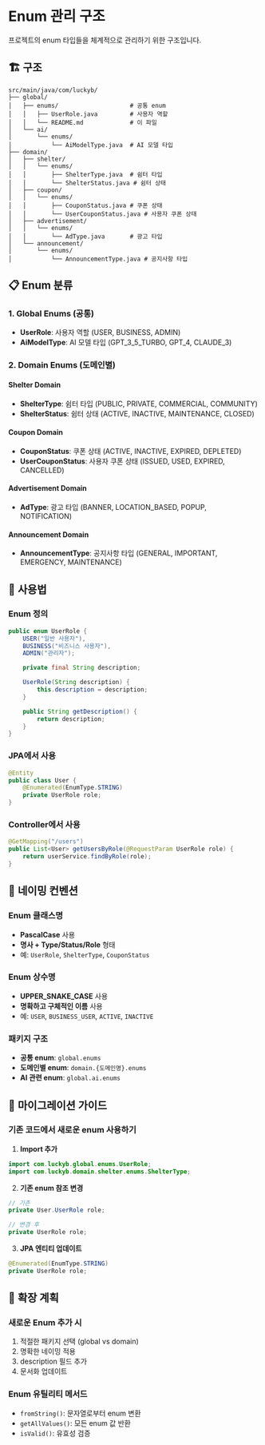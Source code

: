 # Enum 관리 구조

프로젝트의 enum 타입들을 체계적으로 관리하기 위한 구조입니다.

## 🏗️ 구조

```
src/main/java/com/luckyb/
├── global/
│   ├── enums/                    # 공통 enum
│   │   ├── UserRole.java         # 사용자 역할
│   │   └── README.md             # 이 파일
│   └── ai/
│       └── enums/
│           └── AiModelType.java  # AI 모델 타입
├── domain/
│   ├── shelter/
│   │   └── enums/
│   │       ├── ShelterType.java  # 쉼터 타입
│   │       └── ShelterStatus.java # 쉼터 상태
│   ├── coupon/
│   │   └── enums/
│   │       ├── CouponStatus.java # 쿠폰 상태
│   │       └── UserCouponStatus.java # 사용자 쿠폰 상태
│   ├── advertisement/
│   │   └── enums/
│   │       └── AdType.java       # 광고 타입
│   └── announcement/
│       └── enums/
│           └── AnnouncementType.java # 공지사항 타입
```

## 📋 Enum 분류

### 1. Global Enums (공통)
- **UserRole**: 사용자 역할 (USER, BUSINESS, ADMIN)
- **AiModelType**: AI 모델 타입 (GPT_3_5_TURBO, GPT_4, CLAUDE_3)

### 2. Domain Enums (도메인별)

#### Shelter Domain
- **ShelterType**: 쉼터 타입 (PUBLIC, PRIVATE, COMMERCIAL, COMMUNITY)
- **ShelterStatus**: 쉼터 상태 (ACTIVE, INACTIVE, MAINTENANCE, CLOSED)

#### Coupon Domain
- **CouponStatus**: 쿠폰 상태 (ACTIVE, INACTIVE, EXPIRED, DEPLETED)
- **UserCouponStatus**: 사용자 쿠폰 상태 (ISSUED, USED, EXPIRED, CANCELLED)

#### Advertisement Domain
- **AdType**: 광고 타입 (BANNER, LOCATION_BASED, POPUP, NOTIFICATION)

#### Announcement Domain
- **AnnouncementType**: 공지사항 타입 (GENERAL, IMPORTANT, EMERGENCY, MAINTENANCE)

## 🔧 사용법

### Enum 정의
```java
public enum UserRole {
    USER("일반 사용자"),
    BUSINESS("비즈니스 사용자"),
    ADMIN("관리자");

    private final String description;

    UserRole(String description) {
        this.description = description;
    }

    public String getDescription() {
        return description;
    }
}
```

### JPA에서 사용
```java
@Entity
public class User {
    @Enumerated(EnumType.STRING)
    private UserRole role;
}
```

### Controller에서 사용
```java
@GetMapping("/users")
public List<User> getUsersByRole(@RequestParam UserRole role) {
    return userService.findByRole(role);
}
```

## 📝 네이밍 컨벤션

### Enum 클래스명
- **PascalCase** 사용
- **명사 + Type/Status/Role** 형태
- 예: `UserRole`, `ShelterType`, `CouponStatus`

### Enum 상수명
- **UPPER_SNAKE_CASE** 사용
- **명확하고 구체적인 이름** 사용
- 예: `USER`, `BUSINESS_USER`, `ACTIVE`, `INACTIVE`

### 패키지 구조
- **공통 enum**: `global.enums`
- **도메인별 enum**: `domain.{도메인명}.enums`
- **AI 관련 enum**: `global.ai.enums`

## 🔄 마이그레이션 가이드

### 기존 코드에서 새로운 enum 사용하기

1. **Import 추가**
```java
import com.luckyb.global.enums.UserRole;
import com.luckyb.domain.shelter.enums.ShelterType;
```

2. **기존 enum 참조 변경**
```java
// 기존
private User.UserRole role;

// 변경 후
private UserRole role;
```

3. **JPA 엔티티 업데이트**
```java
@Enumerated(EnumType.STRING)
private UserRole role;
```

## 🚀 확장 계획

### 새로운 Enum 추가 시
1. 적절한 패키지 선택 (global vs domain)
2. 명확한 네이밍 적용
3. description 필드 추가
4. 문서화 업데이트

### Enum 유틸리티 메서드
- `fromString()`: 문자열로부터 enum 변환
- `getAllValues()`: 모든 enum 값 반환
- `isValid()`: 유효성 검증 
